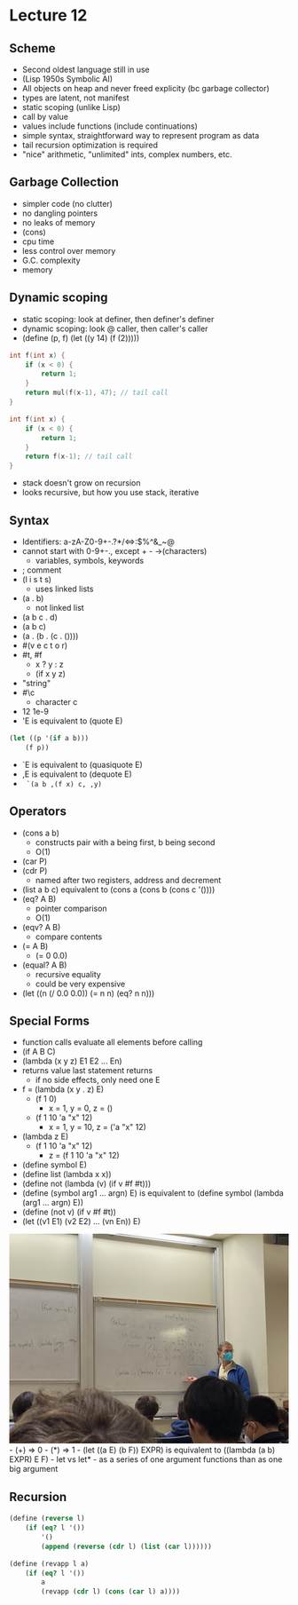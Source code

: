 # Lecture 12

## Scheme
- Second oldest language still in use
- (Lisp 1950s Symbolic AI)
- All objects on heap and never freed explicity (bc garbage collector)
- types are latent, not manifest
- static scoping (unlike Lisp)
- call by value
- values include functions (include continuations)
- simple syntax, straightforward way to represent program as data
- tail recursion optimization is required
- "nice" arithmetic, "unlimited" ints, complex numbers, etc.

## Garbage Collection
- simpler code (no clutter)
- no dangling pointers
- no leaks of memory
- (cons)
- cpu time
- less control over memory
- G.C. complexity
- memory

## Dynamic scoping
- static scoping: look at definer, then definer's definer
- dynamic scoping: look @ caller, then caller's caller
- (define (p, f) (let ((y 14) (f (2)))))

```c++
int f(int x) {
    if (x < 0) {
        return 1;
    }
    return mul(f(x-1), 47); // tail call
}
```

```c++
int f(int x) {
    if (x < 0) {
        return 1;
    }
    return f(x-1); // tail call
}
```
- stack doesn't grow on recursion
- looks recursive, but how you use stack, iterative

## Syntax
- Identifiers: a-zA-Z0-9+-.?*/<=>:$%^&_~@
- cannot start with 0-9+-., except + - ->(characters)
  - variables, symbols, keywords
- ; comment
- (l i s t s)
  - uses linked lists 
- (a . b)
  - not linked list
- (a b c . d)
- (a b c)
- (a . (b . (c . ())))
- #(v e c t o r)
- #t, #f
  - x ? y : z
  - (if x y z)
- "string"
- #\c
  - character c
- 12 1e-9 
- 'E is equivalent to (quote E)
```scheme
(let ((p '(if a b)))
    (f p))
```
- `E is equivalent to (quasiquote E)
- ,E is equivalent to (dequote E)
- `` `(a b ,(f x) c, ,y)``

## Operators
- (cons a b)
  - constructs pair with a being first, b being second
  - O(1)
- (car P)
- (cdr P)
  - named after two registers, address and decrement
- (list a b c) equivalent to (cons a (cons b (cons c '())))
- (eq? A B)
  - pointer comparison
  - O(1)
- (eqv? A B)
  - compare contents
- (= A B)
  - (= 0 0.0)
- (equal? A B)
  - recursive equality
  - could be very expensive
- (let ((n (/ 0.0 0.0)) (= n n) (eq? n n)))


## Special Forms
- function calls evaluate all elements before calling
- (if A B C)
- (lambda (x y z) E1 E2 ... En)
- returns value last statement returns
  - if no side effects, only need one E
- f = (lambda (x y . z) E)
  - (f 1 0)
    - x = 1, y = 0, z = ()
  - (f 1 10 'a "x" 12)
    - x = 1, y = 10, z = ('a "x" 12)
- (lambda z E)
  - (f 1 10 'a "x" 12)
    - z = (f 1 10 'a "x" 12)
- (define symbol E)
- (define list (lambda x x))
- (define not (lambda (v) (if v #f #t)))
- (define (symbol arg1 ... argn) E) is equivalent to (define symbol (lambda (arg1 ... argn) E))
- (define (not v) (if v #f #t))
- (let ((v1 E1) (v2 E2) ... (vn En)) E)

<img src="images/IMG_3053.JPG">
- (+) => 0
- (*) => 1
- (let ((a E) (b F)) EXPR) is equivalent to ((lambda (a b) EXPR) E F)
- let vs let*
  - as a series of one argument functions than as one big argument

## Recursion
```scheme
(define (reverse l) 
    (if (eq? l '())
        '()
        (append (reverse (cdr l) (list (car l))))))
```

```scheme
(define (revapp l a)
    (if (eq? l '())
        a
        (revapp (cdr l) (cons (car l) a))))
```